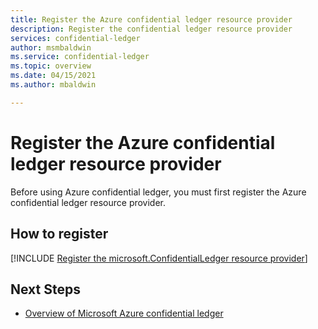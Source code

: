 ```yaml
---
title: Register the Azure confidential ledger resource provider
description: Register the confidential ledger resource provider
services: confidential-ledger
author: msmbaldwin
ms.service: confidential-ledger
ms.topic: overview
ms.date: 04/15/2021
ms.author: mbaldwin

---
```

# Register the Azure confidential ledger resource provider

Before using Azure confidential ledger, you must first register the Azure confidential ledger resource provider.

## How to register

[!INCLUDE [Register the microsoft.ConfidentialLedger resource provider](../../includes/confidential-ledger-register-rp.md)]

## Next Steps

- [Overview of Microsoft Azure confidential ledger](overview.md)